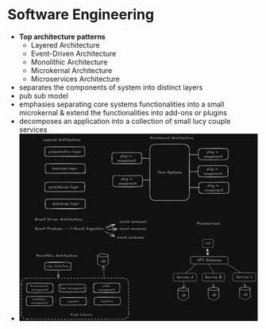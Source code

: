# Software Engineering

- **Top architecture patterns**
  - Layered Architecture
  - Event-Driven Architecture
  - Monolithic Architecture
  - Microkernal Architecture
  - Microservices Architecture
- separates the components of system into distinct layers
- pub sub model
- emphasies separating core systems functionalities into a small microkernal & extend the functionalities into add-ons or plugins
- decomposes an application into a collection of small lucy couple services
- ![arch](image.png)

